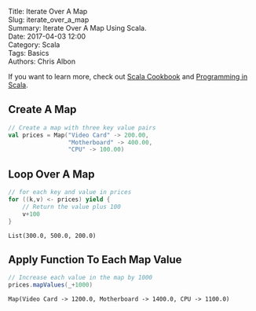 Title: Iterate Over A Map   
Slug: iterate_over_a_map       
Summary: Iterate Over A Map Using Scala.  
Date: 2017-04-03 12:00  
Category: Scala  
Tags: Basics  
Authors: Chris Albon 

If you want to learn more, check out [Scala Cookbook](http://amzn.to/2lxbrxN) and [Programming in Scala](http://amzn.to/2lEtsLt).

## Create A Map


```scala
// Create a map with three key value pairs
val prices = Map("Video Card" -> 200.00,
                 "Motherboard" -> 400.00,
                 "CPU" -> 100.00)
```

## Loop Over A Map


```scala
// for each key and value in prices
for ((k,v) <- prices) yield {
    // Return the value plus 100
    v+100
}
```




    List(300.0, 500.0, 200.0)



## Apply Function To Each Map Value


```scala
// Increase each value in the map by 1000
prices.mapValues(_+1000)
```




    Map(Video Card -> 1200.0, Motherboard -> 1400.0, CPU -> 1100.0)


